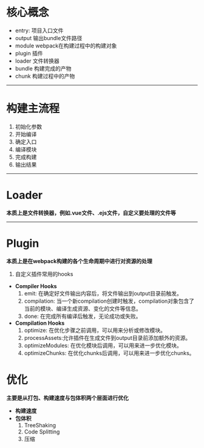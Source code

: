 # 核心概念
- entry: 项目入口文件
- output 输出bundle文件路径
- module webpack在构建过程中的构建对象
- plugin 插件
- loader 文件转换器
- bundle 构建完成的产物
- chunk 构建过程中的产物

---

# 构建主流程
1. 初始化参数
2. 开始编译
3. 确定入口
4. 编译模块
5. 完成构建
6. 输出结果

---


# Loader
**本质上是文件转换器，例如.vue文件、.ejs文件，自定义要处理的文件等**

---

# Plugin
**本质上是在webpack构建的各个生命周期中进行对资源的处理**
1. 自定义插件常用的hooks
 -  **Compiler Hooks**
    1. emit: 在确定好文件输出内容后，将文件输出到output目录前触发。
    2. compilation: 当一个新compilation创建时触发，compilation对象包含了当前的模块、编译生成资源、变化的文件等信息。
    3. done: 在完成所有编译后触发，无论成功或失败。
 -  **Compilation Hooks**
    1. optimize: 在优化步骤之前调用，可以用来分析或修改模块。
    2. processAssets:允许插件在生成文件到output目录前添加额外的资源。
    3. optimizeModules: 在优化模块后调用，可以用来进一步优化模块。
    4. optimizeChunks: 在优化chunks后调用，可以用来进一步优化chunks。

# 优化
**主要是从打包、构建速度与包体积两个层面进行优化**
- **构建速度**
- **包体积**
    1. TreeShaking<br>
    2. Code Splitting<br>
    3. 压缩<br>
